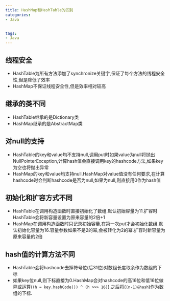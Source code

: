 ```yaml
---
title: HashMap和HashTable的区别
categories: 
- Java


tags:
- Java
---
```


## 线程安全

- HashTable为所有方法添加了synchronize关键字,保证了每个方法的线程安全性,但是降低了效率
- HashMap不保证线程安全性,但是效率相对较高

## 继承的类不同

- HashTable继承的是Dictionary类
- HashMap继承的是AbstractMap类

## 对null的支持

- HashTable的key和value均不支持null,调用put时如果value为null将抛出NullPointerException,计算hash值会直接调用key的hashcode方法,如果key为空也将抛出异常
- HashMap的key和value均支持null.HashMap对value值没有任何要求,在计算hashcode时会判断hashcode是否为null,如果为null,则直接用0作为hash值

## 初始化和扩容方式不同

- HashTable在调用构造函数时直接初始化了数组.默认初始容量为11.扩容时HashTable会将新容量设置为原来容量的2倍+1
- HashMap在调用构造函数时只记录初始容量,在第一次put才会初始化数组.默认初始化容量为16.容量参数如果不是2的幂,会被转化为2的幂.扩容时新容量为原来容量的2倍

## hash值的计算方法不同

- HashTable会将hashcode去掉符号位(后31位)对数组长度取余作为数组的下标
- 如果key位null,则下标直接为0.HashMap会对hashcode的高16位和低16位做异或运算(`(h = key.hashCode()) ^ (h >>> 16)`).之后将(`(n-1)&hash`)作为数组的下标.